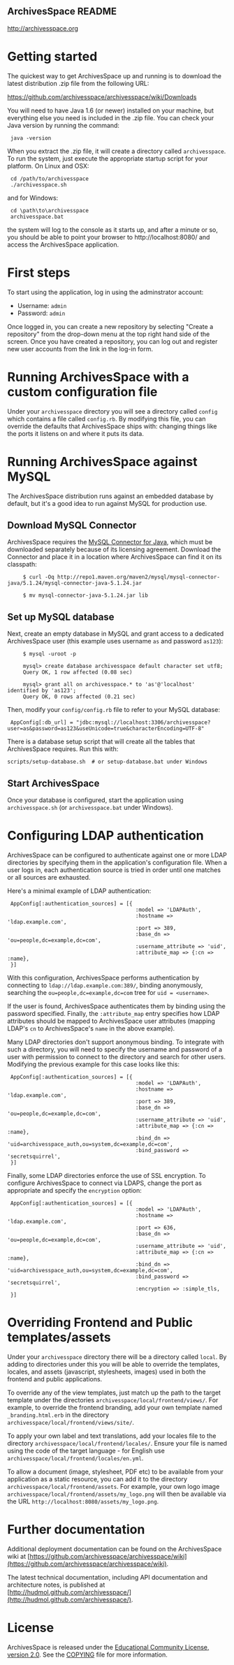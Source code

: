 ArchivesSpace README
--------------------
<http://archivesspace.org>

# Getting started

The quickest way to get ArchivesSpace up and running is to download
the latest distribution .zip file from the following URL:

  https://github.com/archivesspace/archivesspace/wiki/Downloads

You will need to have Java 1.6 (or newer) installed on your machine,
but everything else you need is included in the .zip file.  You can
check your Java version by running the command:

     java -version

When you extract the .zip file, it will create a directory called
`archivesspace`.  To run the system, just execute the appropriate
startup script for your platform.  On Linux and OSX:

     cd /path/to/archivesspace
     ./archivesspace.sh

and for Windows:

     cd \path\to\archivesspace
     archivesspace.bat

the system will log to the console as it starts up, and after a minute
or so, you should be able to point your browser to
http://localhost:8080/ and access the ArchivesSpace application.


# First steps

To start using the application, log in using the adminstrator account:

* Username: `admin`
* Password: `admin`

Once logged in, you can create a new repository by selecting "Create a
repository" from the drop-down menu at the top right hand side of the
screen.  Once you have created a repository, you can log out and
register new user accounts from the link in the log-in form.


# Running ArchivesSpace with a custom configuration file

Under your `archivesspace` directory you will see a directory called
`config` which contains a file called `config.rb`.  By modifying this
file, you can override the defaults that ArchivesSpace ships with:
changing things like the ports it listens on and where it puts its data.


# Running ArchivesSpace against MySQL

The ArchivesSpace distribution runs against an embedded database by
default, but it's a good idea to run against MySQL for production
use.

## Download MySQL Connector

ArchivesSpace requires the
[MySQL Connector for Java](http://dev.mysql.com/downloads/connector/j/),
which must be downloaded separately because of its licensing agreement.
Download the Connector and place it in a location where ArchivesSpace can
find it on its classpath:

         $ curl -Oq http://repo1.maven.org/maven2/mysql/mysql-connector-java/5.1.24/mysql-connector-java-5.1.24.jar

         $ mv mysql-connector-java-5.1.24.jar lib

## Set up MySQL database

Next, create an empty database in MySQL and grant access
to a dedicated ArchivesSpace user (this example uses username `as` and
password `as123`):

         $ mysql -uroot -p

         mysql> create database archivesspace default character set utf8;
         Query OK, 1 row affected (0.08 sec)

         mysql> grant all on archivesspace.* to 'as'@'localhost' identified by 'as123';
         Query OK, 0 rows affected (0.21 sec)

Then, modify your `config/config.rb` file to refer to your MySQL
database:

     AppConfig[:db_url] = "jdbc:mysql://localhost:3306/archivesspace?user=as&password=as123&useUnicode=true&characterEncoding=UTF-8"

There is a database setup script that will create all the tables that
ArchivesSpace requires.  Run this with:

    scripts/setup-database.sh  # or setup-database.bat under Windows

## Start ArchivesSpace

Once your database is configured, start the application using
`archivesspace.sh` (or `archivesspace.bat` under Windows).


# Configuring LDAP authentication

ArchivesSpace can be configured to authenticate against one or more
LDAP directories by specifying them in the application's configuration
file.  When a user logs in, each authentication source is tried in
order until one matches or all sources are exhausted.

Here's a minimal example of LDAP authentication:

     AppConfig[:authentication_sources] = [{
                                             :model => 'LDAPAuth',
                                             :hostname => 'ldap.example.com',
                                             :port => 389,
                                             :base_dn => 'ou=people,dc=example,dc=com',
                                             :username_attribute => 'uid',
                                             :attribute_map => {:cn => :name},
     }]

With this configuration, ArchivesSpace performs authentication by
connecting to `ldap://ldap.example.com:389/`, binding anonymously,
searching the `ou=people,dc=example,dc=com` tree for `uid = <username>`. 

If the user is found, ArchivesSpace authenticates them by
binding using the password specified.  Finally, the `:attribute_map`
entry specifies how LDAP attributes should be mapped to ArchivesSpace
user attributes (mapping LDAP's `cn` to ArchivesSpace's `name` in the
above example).

Many LDAP directories don't support anonymous binding.  To integrate
with such a directory, you will need to specify the username and
password of a user with permission to connect to the directory and
search for other users.  Modifying the previous example for this case
looks like this:


     AppConfig[:authentication_sources] = [{
                                             :model => 'LDAPAuth',
                                             :hostname => 'ldap.example.com',
                                             :port => 389,
                                             :base_dn => 'ou=people,dc=example,dc=com',
                                             :username_attribute => 'uid',
                                             :attribute_map => {:cn => :name},
                                             :bind_dn => 'uid=archivesspace_auth,ou=system,dc=example,dc=com',
                                             :bind_password => 'secretsquirrel',
     }]


Finally, some LDAP directories enforce the use of SSL encryption.  To
configure ArchivesSpace to connect via LDAPS, change the port as
appropriate and specify the `encryption` option:

     AppConfig[:authentication_sources] = [{
                                             :model => 'LDAPAuth',
                                             :hostname => 'ldap.example.com',
                                             :port => 636,
                                             :base_dn => 'ou=people,dc=example,dc=com',
                                             :username_attribute => 'uid',
                                             :attribute_map => {:cn => :name},
                                             :bind_dn => 'uid=archivesspace_auth,ou=system,dc=example,dc=com',
                                             :bind_password => 'secretsquirrel',
                                             :encryption => :simple_tls,
     }]

# Overriding Frontend and Public templates/assets

Under your `archivesspace` directory there will be a directory called `local`.
By adding to directories under this you will be able to override the templates,
locales, and assets (javascript, stylesheets, images) used in both the frontend
and public applications.

To override any of the view templates, just match up the path to the target template
under the directories `archivesspace/local/frontend/views/`.
For example, to override the frontend branding, add your own template named `_branding.html.erb`
in the directory `archivesspace/local/frontend/views/site/`.

To apply your own label and text translations, add your locales file to the directory `archivesspace/local/frontend/locales/`.
Ensure your file is named using the code of the target language - for English use `archivesspace/local/frontend/locales/en.yml`.

To allow a document (image, stylesheet, PDF etc) to be available from your application as a static resource, you can add it to the directory
`archivesspace/local/frontend/assets`. For example, your own logo image `archivesspace/local/frontend/assets/my_logo.png` will then be available via the URL
`http://localhost:8080/assets/my_logo.png`.


# Further documentation

Additional deployment documentation can be found on the ArchivesSpace
wiki at [https://github.com/archivesspace/archivesspace/wiki](https://github.com/archivesspace/archivesspace/wiki).

The latest technical documentation, including API documentation and
architecture notes, is published at
[http://hudmol.github.com/archivesspace/](http://hudmol.github.com/archivesspace/).

# License

ArchivesSpace is released under the [Educational Community License,
version 2.0](http://opensource.org/licenses/ecl2.php). See the
[COPYING](COPYING) file for more information.
